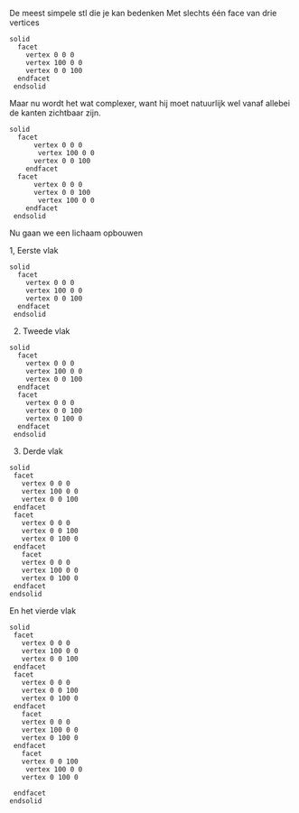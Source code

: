 De meest simpele stl die je kan bedenken
Met slechts één face van drie vertices

```stl
solid 
  facet 
    vertex 0 0 0
    vertex 100 0 0
    vertex 0 0 100
  endfacet
 endsolid
```

Maar nu wordt het wat complexer, want hij moet natuurlijk wel vanaf allebei de kanten zichtbaar zijn.

```stl
solid 
  facet 
      vertex 0 0 0
       vertex 100 0 0
      vertex 0 0 100
    endfacet
  facet 
      vertex 0 0 0
      vertex 0 0 100
       vertex 100 0 0
    endfacet
 endsolid
```

Nu gaan we een lichaam opbouwen

1, Eerste vlak

```stl
solid 
  facet 
    vertex 0 0 0
    vertex 100 0 0
    vertex 0 0 100
  endfacet
 endsolid
```

2. Tweede vlak

```stl
solid 
  facet 
    vertex 0 0 0
    vertex 100 0 0
    vertex 0 0 100
  endfacet
  facet 
    vertex 0 0 0
    vertex 0 0 100
    vertex 0 100 0
  endfacet
 endsolid
```

3. Derde vlak

 ```stl
solid 
  facet 
    vertex 0 0 0
    vertex 100 0 0
    vertex 0 0 100
  endfacet
  facet 
    vertex 0 0 0
    vertex 0 0 100
    vertex 0 100 0
  endfacet
    facet 
    vertex 0 0 0
    vertex 100 0 0
    vertex 0 100 0
  endfacet
 endsolid
```

En het vierde vlak

 ```stl
solid 
  facet 
    vertex 0 0 0
    vertex 100 0 0
    vertex 0 0 100
  endfacet
  facet 
    vertex 0 0 0
    vertex 0 0 100
    vertex 0 100 0
  endfacet
    facet 
    vertex 0 0 0
    vertex 100 0 0
    vertex 0 100 0
  endfacet
    facet 
    vertex 0 0 100
     vertex 100 0 0
    vertex 0 100 0
  
  endfacet
 endsolid
```




